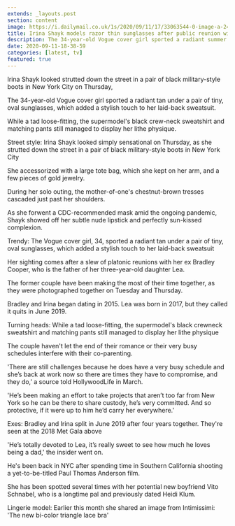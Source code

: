 ```yaml
---
extends: _layouts.post
section: content
image: https://i.dailymail.co.uk/1s/2020/09/11/17/33063544-0-image-a-24_1599840621212.jpg 
title: Irina Shayk models razor thin sunglasses after public reunion with ex Bradley Cooper 
description: The 34-year-old Vogue cover girl sported a radiant summer glow under a pair of tiny, oval sunglasses, which added a stylish touch to her laid-back sweatsuit on Thursday in New York City. 
date: 2020-09-11-18-38-59 
categories: [latest, tv] 
featured: true 
--- 
```

Irina Shayk looked strutted down the street in a pair of black military-style boots in New York City on Thursday,

The 34-year-old Vogue cover girl sported a radiant tan under a pair of tiny, oval sunglasses, which added a stylish touch to her laid-back sweatsuit. 

While a tad loose-fitting, the supermodel's black crew-neck sweatshirt and matching pants still managed to display her lithe physique.  

Street style: Irina Shayk looked simply sensational on Thursday, as she strutted down the street in a pair of black military-style boots in New York City

She accessorized with a large tote bag, which she kept on her arm, and a few pieces of gold jewelry. 

During her solo outing, the mother-of-one's chestnut-brown tresses cascaded just past her shoulders.

As she forwent a CDC-recommended mask amid the ongoing pandemic, Shayk showed off her subtle nude lipstick and perfectly sun-kissed complexion. 

Trendy: The Vogue cover girl, 34, sported a radiant tan under a pair of tiny, oval sunglasses, which added a stylish touch to her laid-back sweatsuit

Her sighting comes after a slew of platonic reunions with her ex Bradley Cooper, who is the father of her three-year-old daughter Lea.  

The former couple have been making the most of their time together, as they were photographed together on Tuesday and Thursday. 

Bradley and Irina began dating in 2015. Lea was born in 2017, but they called it quits in June 2019.

Turning heads: While a tad loose-fitting, the supermodel's black crewneck sweatshirt and matching pants still managed to display her lithe physique

The couple haven't let the end of their romance or their very busy schedules interfere with their co-parenting.

'There are still challenges because he does have a very busy schedule and she’s back at work now so there are times they have to compromise, and they do,' a source told HollywoodLife in March.

'He’s been making an effort to take projects that aren’t too far from New York so he can be there to share custody, he’s very committed. And so protective, if it were up to him he’d carry her everywhere.'

Exes: Bradley and Irina split in June 2019 after four years together. They're seen at the 2018 Met Gala above

'He’s totally devoted to Lea, it’s really sweet to see how much he loves being a dad,' the insider went on.

He's been back in NYC after spending time in Southern California shooting a yet-to-be-titled Paul Thomas Anderson film.  

She has been spotted several times with her potential new boyfriend Vito Schnabel, who is a longtime pal and previously dated Heidi Klum. 

Lingerie model: Earlier this month she shared an image from Intimissimi: 'The new bi-color triangle lace bra'

